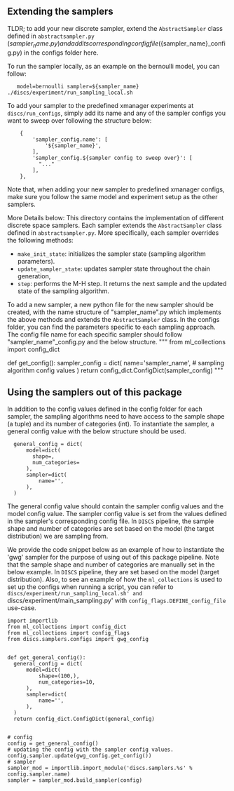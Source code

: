 

## Extending the samplers
TLDR; to add your new discrete sampler, extend the `AbstractSampler` class defined in `abstractsampler.py` (${sampler_name}.py) and add its corresponding config file (${sampler_name}_config.py) in the configs folder here. 

To run the sampler locally, as an example on the bernoulli model, you can follow:
```
   model=bernoulli sampler=${sampler_name} ./discs/experiment/run_sampling_local.sh
```
To add your sampler to the predefined xmanager experiments at `discs/run_configs`, simply add its name and any of the sampler configs you want to sweep over following the structure below:
```
    {
        'sampler_config.name': [
            '${sampler_name}',
        ],
        'sampler_config.${sampler config to sweep over}': [
          "..."
        ],
    },
```
Note that, when adding your new sampler to predefined xmanager configs, make sure you follow the same model and experiment setup as the other samplers.

More Details below:
This directory contains the implementation of different discrete space samplers.
Each sampler extends the `AbstractSampler` class defined in `abstractsampler.py`.
More specifically, each sampler overrides the following methods:
* `make_init_state`: initializes the sampler state (sampling algorithm parameters).
* `update_sampler_state`: updates sampler state throughout the chain generation,
* `step`: performs the M-H step. It returns the next sample and the updated state of the sampling algorithm. 

To add a new sampler, a new python file for the new sampler should be created, with the name structure of "sampler_name".py which implements the above methods and extends the `AbstractSampler` class.
In the configs folder, you can find the parameters specific to each sampling approach.
The config file name for each specific sampler should follow "sampler_name"_config.py and the below structure.
"""
from ml_collections import config_dict


def get_config():
  sampler_config = dict(
      name='sampler_name',
      # sampling algorithm config values
  )
  return config_dict.ConfigDict(sampler_config)
"""


## Using the samplers out of this package
In addition to the config values defined in the config folder for each sampler, the sampling algorithms need to have access to the sample shape (a tuple) and its number of categories (int).
To instantiate the sampler, a general config value with the below structure should be used.
```
  general_config = dict(
      model=dict(
        shape=,
        num_categories=
      ),
      sampler=dict(
          name='',
      ),
  )
```
The general config value should contain the sampler config values and the model config value.
The sampler config value is set from the values defined in the sampler's corresponding config file.
In `DISCS` pipeline, the sample shape and number of categories are set based on the model (the target distribution) we are sampling from.


We provide the code snippet below as an example of how to instantiate the 'gwg' sampler for the purpose of using out of this package pipeline.
Note that the sample shape and number of categories are manually set in the below example. In `DISCS` pipeline, they are set based on the model (target distribution).
Also, to see an example of how the `ml_collections` is used to set up the configs when running a script, you can refer to `discs/experiment/run_sampling_local.sh' and `discs/experiment/main_sampling.py' with `config_flags.DEFINE_config_file` use-case.
```
import importlib
from ml_collections import config_dict
from ml_collections import config_flags
from discs.samplers.configs import gwg_config


def get_general_config():
  general_config = dict(
      model=dict(
          shape=(100,),
          num_categories=10,
      ),
      sampler=dict(
          name='',
      ),
  )
  return config_dict.ConfigDict(general_config)


# config
config = get_general_config()
# updating the config with the sampler config values.
config.sampler.update(gwg_config.get_config())
# sampler
sampler_mod = importlib.import_module('discs.samplers.%s' % config.sampler.name)
sampler = sampler_mod.build_sampler(config)
```
